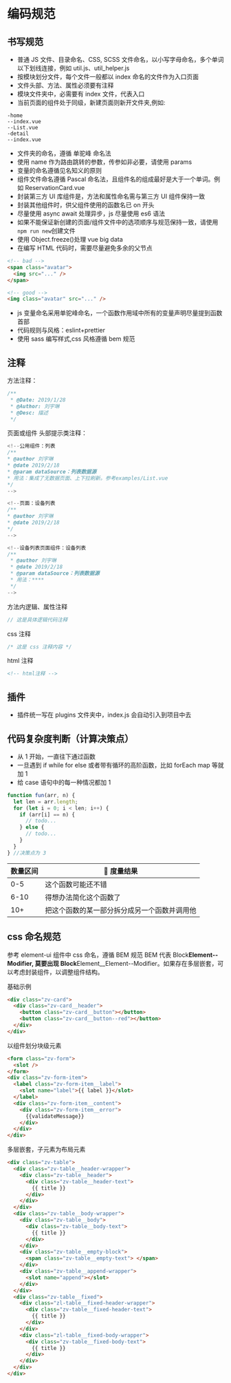 # 编码规范

## 书写规范

- 普通 JS 文件、目录命名、CSS, SCSS 文件命名，以小写字母命名，多个单词以下划线连接，例如 util.js、util_helper.js
- 按模块划分文件，每个文件一般都以 index 命名的文件作为入口页面
- 文件头部、方法、属性必须要有注释
- 模块文件夹中，必需要有 index 文件，代表入口
- 当前页面的组件处于同级，新建页面则新开文件夹,例如:

```text
-home
--index.vue
--List.vue
-detail
--index.vue
```

- 文件夹的命名，遵循 单驼峰 命名法
- 使用 name 作为路由跳转的参数，传参如非必要，请使用 params
- 变量的命名遵循见名知义的原则
- 组件文件命名遵循 Pascal 命名法，且组件名的组成最好是大于一个单词。例如 ReservationCard.vue
- 封装第三方 UI 库组件是，方法和属性命名需与第三方 UI 组件保持一致
- 封装其他组件时，供父组件使用的函数名已 on 开头
- 尽量使用 async await 处理异步，js 尽量使用 es6 语法
- 如果不能保证新创建的页面/组件文件中的选项顺序与规范保持一致，请使用`npm run new`创建文件
- 使用 Object.freeze()处理 vue big data
- 在编写 HTML 代码时，需要尽量避免多余的父节点

```html
<!-- bad -->
<span class="avatar">
  <img src="..." />
</span>

<!-- good -->
<img class="avatar" src="..." />
```

- js 变量命名采用单驼峰命名，一个函数作用域中所有的变量声明尽量提到函数首部
- 代码规则与风格：eslint+prettier
- 使用 sass 编写样式,css 风格遵循 bem 规范

## 注释

方法注释：

```js
/**
 * @Date: 2019/1/28
 * @Author: 刘宇琳
 * @Desc: 描述
 */
```

页面或组件 头部提示类注释：

```js
<!--公用组件：列表
/**
* @author 刘宇琳
* @date 2019/2/18
* @param dataSource：列表数据源
* 用法：集成了无数据页面、上下拉刷新。参考examples/List.vue
*/
-->

<!--页面：设备列表
/**
* @author 刘宇琳
* @date 2019/2/18
*/
-->

<!--设备列表页面组件：设备列表
/**
 * @author 刘宇琳
 * @date 2019/2/18
 * @param dataSource：列表数据源
 * 用法：****
 */
-->

```

方法内逻辑、属性注释

```js
// 这是具体逻辑代码注释
```

css 注释

```css
/* 这是 css 注释内容 */
```

html 注释

```html
<!-- html注释 -->
```

## 插件

- 插件统一写在 plugins 文件夹中，index.js 会自动引入到项目中去

## 代码复杂度判断（计算决策点）

- 从 1 开始，一直往下通过函数
- 一旦遇到 if while for else 或者带有循环的高阶函数，比如 forEach map 等就加 1
- 给 case 语句中的每一种情况都加 1

```js
function fun(arr, n) {
  let len = arr.length;
  for (let i = 0; i < len; i++) {
    if (arr[i] == n) {
      // todo...
    } else {
      // todo...
    }
  }
} //决策点为 3
```

| 数量区间 |  度量结果                                    |
| -------- | -------------------------------------------- |
| 0-5      | 这个函数可能还不错                           |
| 6-10     | 得想办法简化这个函数了                       |
| 10+      | 把这个函数的某一部分拆分成另一个函数并调用他 |

## css 命名规范

参考 element-ui 组件中 css 命名，遵循 BEM 规范
BEM 代表 Block**Element--Modifier, 莫要出现 Block**Element\_\_Element--Modifier。如果存在多层嵌套，可以考虑封装组件，以调整组件结构。

基础示例

```html
<div class="zv-card">
  <div class="zv-card__header">
    <button class="zv-card__button"></button>
    <button class="zv-card__button--red"></button>
  </div>
</div>
```

以组件划分块级元素

```html
<form class="zv-form">
  <slot />
</form>
<div class="zv-form-item">
  <label class="zv-form-item__label">
    <slot name="label">{{ label }}</slot>
  </label>
  <div class="zv-form-item__content">
    <div class="zv-form-item__error">
      {{validateMessage}}
    </div>
  </div>
</div>
```

多层嵌套，子元素为布局元素

```html
<div class="zv-table">
  <div class="zv-table__header-wrapper">
    <div class="zv-table__header">
      <div class="zv-table__header-text">
        {{ title }}
      </div>
    </div>
  </div>
  <div class="zv-table__body-wrapper">
    <div class="zv-table__body">
      <div class="zv-table__body-text">
        {{ title }}
      </div>
    </div>
    <div class="zv-table__empty-block">
      <span class="zv-table__empty-text"> </span>
    </div>
    <div class="zv-table__append-wrapper">
      <slot name="append"></slot>
    </div>
  </div>
  <div class="zv-table__fixed">
    <div class="zl-table__fixed-header-wrapper">
      <div class="zv-table__fixed-header-text">
        {{ title }}
      </div>
    </div>
    <div class="zl-table__fixed-body-wrapper">
      <div class="zv-table__fixed-body-text">
        {{ title }}
      </div>
    </div>
  </div>
</div>
```
